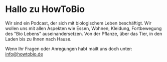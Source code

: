 # Hallo zu HowToBio

Wir sind ein Podcast, der sich mit biologischem Leben beschäftigt. Wir wollen uns mit allen Aspekten wie Essen, Wohnen, Kleidung, Fortbewegung des "Bio Lebens" auseinandersetzen. Von der Pflanze, über das Tier, in den Laden bis zu Ihnen nach Hause.

Wenn Ihr Fragen oder Anregungen habt mailt uns doch unter: info@howtobio.de
